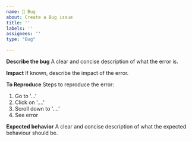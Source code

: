 ```yaml
---
name: 🐛 Bug
about: Create a Bug issue
title: ''
labels: ''
assignees: ''
type: "Bug"

---
```


**Describe the bug**
A clear and concise description of what the error is.

**Impact**
If known, describe the impact of the error.

**To Reproduce**
Steps to reproduce the error:
1. Go to '...'
2. Click on '....'
3. Scroll down to '....'
4. See error

**Expected behavior**
A clear and concise description of what the expected behaviour should be.
